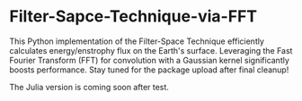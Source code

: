 # Filter-Sapce-Technique-via-FFT
This Python implementation of the Filter-Space Technique efficiently calculates energy/enstrophy flux on the Earth's surface. Leveraging the Fast Fourier Transform (FFT) for convolution with a Gaussian kernel significantly boosts performance. Stay tuned for the package upload after final cleanup!

The Julia version is coming soon after test.


